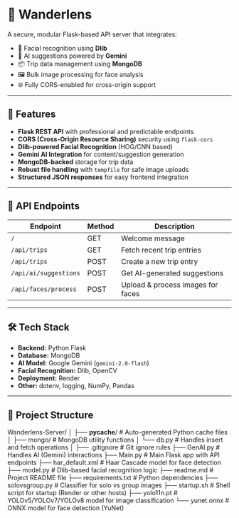 # 🧠 Wanderlens

A secure, modular Flask-based API server that integrates:

- 📸 Facial recognition using **Dlib**
- 🧠 AI suggestions powered by **Gemini**
- 📦 Trip data management using **MongoDB**
- 🖼️ Bulk image processing for face analysis
- 🌐 Fully CORS-enabled for cross-origin support

---

## 🚀 Features

- **Flask REST API** with professional and predictable endpoints
- **CORS (Cross-Origin Resource Sharing)** security using `flask-cors`
- **Dlib-powered Facial Recognition** (HOG/CNN based)
- **Gemini AI Integration** for content/suggestion generation
- **MongoDB-backed** storage for trip data
- **Robust file handling** with `tempfile` for safe image uploads
- **Structured JSON responses** for easy frontend integration

---

## 📡 API Endpoints

| Endpoint                     | Method | Description                          |
|-----------------------------|--------|--------------------------------------|
| `/`                         | GET    | Welcome message                      |
| `/api/trips`                | GET    | Fetch recent trip entries            |
| `/api/trips`                | POST   | Create a new trip entry              |
| `/api/ai/suggestions`       | POST   | Get AI-generated suggestions         |
| `/api/faces/process`        | POST   | Upload & process images for faces    |

---

## 🛠 Tech Stack

- **Backend:** Python Flask
- **Database:** MongoDB
- **AI Model:** Google Gemini (`gemini-2.0-flash`)
- **Facial Recognition:** Dlib, OpenCV
- **Deployment:** Render
- **Other:** dotenv, logging, NumPy, Pandas

---

## 📁 Project Structure
Wanderlens-Server/
│
├── __pycache__/                # Auto-generated Python cache files
│
├── mongo/                     # MongoDB utility functions
│   └── db.py                  # Handles insert and fetch operations
│
├── .gitignore                 # Git ignore rules
├── GenAI.py                   # Handles AI (Gemini) interactions
├── Main.py                    # Main Flask app with API endpoints
├── har_default.xml            # Haar Cascade model for face detection
├── model.py                   # Dlib-based facial recognition logic
├── readme.md                  # Project README file
├── requirements.txt           # Python dependencies
├── solovsgroup.py             # Classifier for solo vs group images
├── startup.sh                 # Shell script for startup (Render or other hosts)
├── yolo11n.pt                 # YOLOv5/YOLOv7/YOLOv8 model for image classification
└── yunet.onnx                 # ONNX model for face detection (YuNet)


